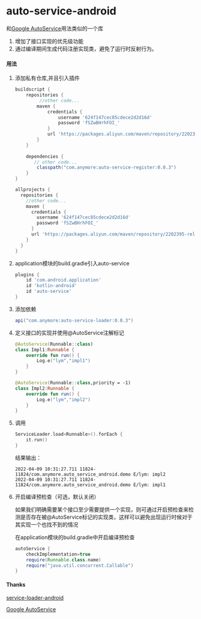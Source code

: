 # auto-service-android

和[Google AutoService](https://github.com/google/auto/tree/master/service)用法类似的一个库

1. 增加了接口实现的优先级功能
2. 通过编译期间生成代码注册实现类，避免了运行时反射行为。

#### 用法

1. 添加私有仓库,并且引入插件

   ```groovy
   buildscript {
       repositories {
         	//other code...
           maven {
               credentials {
                   username '624f147cec85cdece2d2d16d'
                   password 'fSZwBHrhFOI_'
               }
               url 'https://packages.aliyun.com/maven/repository/2202395-release-jr0puW/'
           }
       }
       
       dependencies {
          // other code...
           classpath("com.anymore:auto-service-register:0.0.3")
       }
   }
   
   allprojects {
     repositories {
       //other code...
       maven {
         credentials {
           username '624f147cec85cdece2d2d16d'
           password 'fSZwBHrhFOI_'
         }
         url 'https://packages.aliyun.com/maven/repository/2202395-release-jr0puW/'
       }
     }
   }
   ```

2. application模块的build.gradle引入auto-service

   ```groovy
   plugins {
       id 'com.android.application'
       id 'kotlin-android'
       id 'auto-service'
   }
   ```

3. 添加依赖

   ```groovy
   api("com.anymore:auto-service-loader:0.0.3")
   ```

4. 定义接口的实现并使用@AutoService注解标记

   ```kotlin
   @AutoService(Runnable::class)
   class Impl1:Runnable {
       override fun run() {
           Log.e("lym","impl1")
       }
   }
   
   @AutoService(Runnable::class,priority = -1)
   class Impl2:Runnable {
       override fun run() {
           Log.e("lym","impl2")
       }
   }
   ```

5. 调用

   ```kotlin
   ServiceLoader.load<Runnable>().forEach {
       it.run()
   }
   ```

   结果输出：

   ```
   2022-04-09 10:31:27.711 11824-11824/com.anymore.auto_service_android.demo E/lym: impl2
   2022-04-09 10:31:27.711 11824-11824/com.anymore.auto_service_android.demo E/lym: impl1
   ```

6. 开启编译预检查（可选，默认关闭）

   如果我们明确需要某个接口至少需要提供一个实现，则可通过开启预检查来检测是否存在被@AutoService标记的实现类，这样可以避免出现运行时候对于其实现一个也找不到的情况

   在application模块的build.gradle中开启编译预检查

   ```groovy
   autoService {
       checkImplementation=true
       require(Runnable.class.name)
       require("java.util.concurrent.Callable")
   }
   ```

#### Thanks

[service-loader-android](https://github.com/johnsonlee/service-loader-android)

[Google AutoService](https://github.com/google/auto/tree/master/service)
